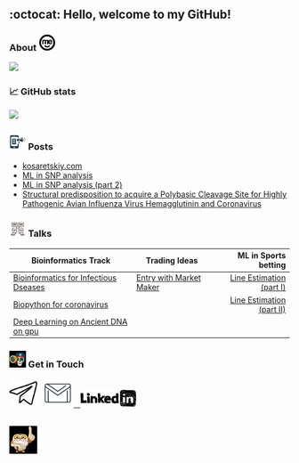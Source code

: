 ## :octocat: Hello, welcome to my GitHub! 

### About <img src="https://raw.githubusercontent.com/cappelchi/cappelchi/master/me_icon.png" width="30px"/>

<img src="https://raw.githubusercontent.com/cappelchi/cappelchi/master/cv_interactive.gif" width="800px">
  
### 📈 GitHub stats
<p><img src="https://github-readme-streak-stats.herokuapp.com?user=cappelchi&theme=dracula"/></p>

### <img src="https://raw.githubusercontent.com/cappelchi/cappelchi/master/posts_icon.gif" width="30px"/> Posts
- [kosaretskiy.com](https://kosaretskiy.com)
- [ML in SNP analysis](https://youtu.be/urTLCscw63w)
- [ML in SNP analysis (part 2)](https://youtu.be/8pjzET-MaFw)
- [Structural predisposition to acquire a Polybasic Cleavage Site for Highly Pathogenic Avian Influenza Virus Hemagglutinin and Coronavirus](https://raw.githubusercontent.com/cappelchi/Bioinformatics-for-Infectious-Diseases/master/Structural%20predisposition%20to%20acquire%20%20a%20Polybasic%20Cleavage%20Site%20for%20Highly%20Pathogenic%20Avian%20Influenza%20Virus%20Hemagglutinin%20and%20Coronavirus.pdf)

### <img src="https://raw.githubusercontent.com/cappelchi/cappelchi/master/talks_icon.png" width="30px"/> Talks
Bioinformatics Track| Trading Ideas| ML in Sports betting      
------- | ---------------- | ----------:
[Bioinformatics for Infectious Dseases](https://github.com/cappelchi/Bioinformatics-for-Infectious-Diseases/blob/master/Pine_Bio_Infection_Dseases_presentation_part2.ipynb)  | [Entry with Market Maker](https://github.com/cappelchi/How-to-use-Python-in-Trading-for-entry-with-Market-Maker/blob/master/How_to_use_Python_in_Trading_for_entry_with_Market_Maker.ipynb) | [Line Estimation (part I)](https://www.kaggle.com/code/ilfiore/introduction)
[Biopython for coronavirus](https://github.com/cappelchi/Coronavirus/blob/master/Biopython_coronavirus_notebook_tutorial.ipynb)  |         | [Line Estimation (part II)](https://www.kaggle.com/code/ilfiore/sports-betting-line-estimation)
[Deep Learning on Ancient DNA on gpu](https://github.com/cappelchi/Ancient-DNA-with-GPU/blob/master/Deep_Learning_on_Ancient_DNA_on_gpu.ipynb)   |  |       


### <img src="https://raw.githubusercontent.com/cappelchi/cappelchi/main/eye_animated_sticker%20(1).gif" width="30px"> Get in Touch</a>
<a href="https://t.me/cappelchi">
    <img src="https://raw.githubusercontent.com/cappelchi/cappelchi/master/telegram_icon.png" width="50px"/></a>
&nbsp;
<a href="mailto:cappelchi@gmail.com">
    <img src="https://raw.githubusercontent.com/cappelchi/cappelchi/master/email_envelope_gmail_letter_logo_icon.png" width="50px"/></a>
<a href="https://www.linkedin.com/in/mikhail-kosaretskiy-97241b28/">
&nbsp;&nbsp;
    <img src="https://raw.githubusercontent.com/cappelchi/cappelchi/master/small_linkedin_icon.png" width="100px"/></a>
<br></br>
<p><img src="https://raw.githubusercontent.com/cappelchi/cappelchi/master/one_for_me.gif" width="50px">
</a>

 
 
